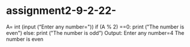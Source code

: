 # assignment2-9-2-22-
A= int (input (“Enter any number=")) 
if (A % 2) ==0:
     print ("The number is even")
else:
    print ("The  number is odd”)
Output:
Enter any number=4
The number is even
